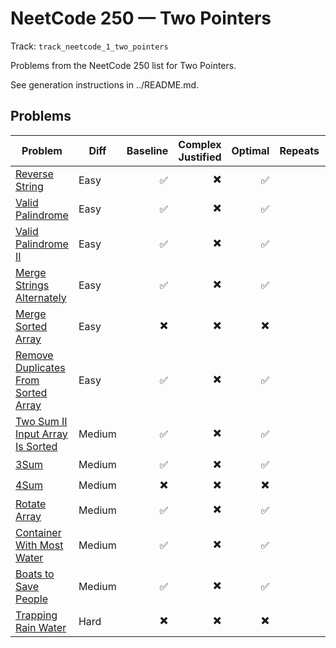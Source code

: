 # NeetCode 250 — Two Pointers

Track: `track_neetcode_1_two_pointers`

Problems from the NeetCode 250 list for Two Pointers.

See generation instructions in ../README.md.

## Problems

| Problem                                                                                               | Diff   | Baseline | Complex Justified | Optimal | Repeats | Min Time | Conf | Clarified | Communicated | Stated | Edge Tests | Clean Impl | Mistakes |
| ----------------------------------------------------------------------------------------------------- | ------ | -------: | ----------------: | ------: | ------: | -------: | ---: | --------: | -----------: | -----: | ---------: | ---------: | -------- |
| [Reverse String](../problems/0344-reverse-string/readme.md)                                           | Easy   |       ✅ |                ✖️ |      ✅ |         |        0 |    1 |        ✖️ |           ✖️ |     ✖️ |         ✖️ |         ✖️ |          |
| [Valid Palindrome](../problems/0125-valid-palindrome/readme.md)                                       | Easy   |       ✅ |                ✖️ |      ✅ |         |        0 |    1 |        ✖️ |           ✖️ |     ✖️ |         ✖️ |         ✖️ |          |
| [Valid Palindrome II](../problems/0680-valid-palindrome-ii/readme.md)                                 | Easy   |       ✅ |                ✖️ |      ✅ |         |        0 |    2 |        ✖️ |           ✖️ |     ✖️ |         ✖️ |         ✅ |          |
| [Merge Strings Alternately](../problems/1768-merge-strings-alternately/readme.md)                     | Easy   |       ✅ |                ✖️ |      ✅ |         |        0 |    1 |        ✖️ |           ✖️ |     ✖️ |         ✖️ |         ✖️ |          |
| [Merge Sorted Array](../problems/0088-merge-sorted-array/readme.md)                                   | Easy   |       ✖️ |                ✖️ |      ✖️ |         |        0 |    1 |        ✖️ |           ✖️ |     ✖️ |         ✖️ |         ✖️ |          |
| [Remove Duplicates From Sorted Array](../problems/0026-remove-duplicates-from-sorted-array/readme.md) | Easy   |       ✅ |                ✖️ |      ✅ |         |        0 |    1 |        ✖️ |           ✖️ |     ✖️ |         ✖️ |         ✖️ |          |
| [Two Sum II Input Array Is Sorted](../problems/0167-two-sum-ii-input-array-is-sorted/readme.md)       | Medium |       ✅ |                ✖️ |      ✅ |         |        0 |    2 |        ✖️ |           ✖️ |     ✖️ |         ✖️ |         ✖️ |          |
| [3Sum](../problems/0015-3sum/readme.md)                                                               | Medium |       ✅ |                ✖️ |      ✅ |         |        0 |    1 |        ✖️ |           ✖️ |     ✖️ |         ✖️ |         ✖️ |          |
| [4Sum](../problems/0018-4sum/readme.md)                                                               | Medium |       ✖️ |                ✖️ |      ✖️ |         |        0 |    1 |        ✖️ |           ✖️ |     ✖️ |         ✖️ |         ✖️ |          |
| [Rotate Array](../problems/0189-rotate-array/readme.md)                                               | Medium |       ✅ |                ✖️ |      ✅ |         |        0 |    1 |        ✖️ |           ✖️ |     ✖️ |         ✖️ |         ✖️ |          |
| [Container With Most Water](../problems/0011-container-with-most-water/readme.md)                     | Medium |       ✅ |                ✖️ |      ✅ |         |        2 |    2 |        ✖️ |           ✖️ |     ✖️ |         ✖️ |         ✅ |          |
| [Boats to Save People](../problems/0881-boats-to-save-people/readme.md)                               | Medium |       ✅ |                ✖️ |      ✅ |         |        0 |    1 |        ✖️ |           ✖️ |     ✖️ |         ✖️ |         ✖️ |          |
| [Trapping Rain Water](../problems/0042-trapping-rain-water/readme.md)                                 | Hard   |       ✖️ |                ✖️ |      ✖️ |         |        0 |    1 |        ✖️ |           ✖️ |     ✖️ |         ✖️ |         ✖️ |          |
